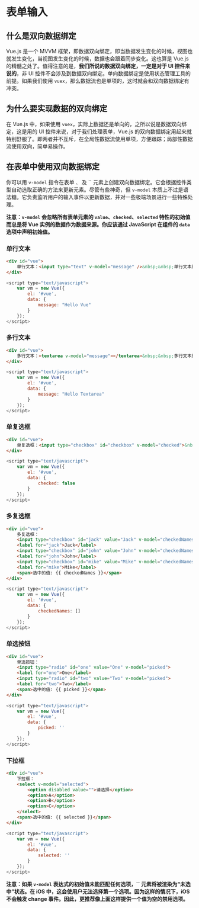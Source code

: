 # 表单输入

## 什么是双向数据绑定

Vue.js 是一个 MVVM 框架，即数据双向绑定，即当数据发生变化的时候，视图也就发生变化，当视图发生变化的时候，数据也会跟着同步变化。这也算是 Vue.js 的精髓之处了。值得注意的是，**我们所说的数据双向绑定，一定是对于 UI 控件来说的**，非 UI 控件不会涉及到数据双向绑定。单向数据绑定是使用状态管理工具的前提。如果我们使用 `vuex`，那么数据流也是单项的，这时就会和双向数据绑定有冲突。

## 为什么要实现数据的双向绑定

在 Vue.js 中，如果使用 `vuex`，实际上数据还是单向的，之所以说是数据双向绑定，这是用的 UI 控件来说，对于我们处理表单，Vue.js 的双向数据绑定用起来就特别舒服了。即两者并不互斥，在全局性数据流使用单项，方便跟踪；局部性数据流使用双向，简单易操作。

## 在表单中使用双向数据绑定

你可以用 `v-model` 指令在表单 ``、`` 及 `` 元素上创建双向数据绑定。它会根据控件类型自动选取正确的方法来更新元素。尽管有些神奇，但 `v-model` 本质上不过是语法糖。它负责监听用户的输入事件以更新数据，并对一些极端场景进行一些特殊处理。

**注意：`v-model` 会忽略所有表单元素的 `value`、`checked`、`selected` 特性的初始值而总是将 Vue 实例的数据作为数据来源。你应该通过 JavaScript 在组件的 `data` 选项中声明初始值。**

### 单行文本

```html
<div id="vue">
    单行文本：<input type="text" v-model="message" />&nbsp;&nbsp;单行文本是：{{message}}
</div>
```



```javascript
<script type="text/javascript">
    var vm = new Vue({
        el: '#vue',
        data: {
            message: "Hello Vue"
        }
    });
</script>
```





### 多行文本

```html
<div id="vue">
    多行文本：<textarea v-model="message"></textarea>&nbsp;&nbsp;多行文本是：{{message}}
</div>
```



```javascript
<script type="text/javascript">
    var vm = new Vue({
        el: '#vue',
        data: {
            message: "Hello Textarea"
        }
    });
</script>
```





### 单复选框

```html
<div id="vue">
    单复选框：<input type="checkbox" id="checkbox" v-model="checked">&nbsp;&nbsp;<label for="checkbox">{{ checked }}</label>
</div>
```



```javascript
<script type="text/javascript">
    var vm = new Vue({
        el: '#vue',
        data: {
            checked: false
        }
    });
</script>
```



### 多复选框

```html
<div id="vue">
    多复选框：
    <input type="checkbox" id="jack" value="Jack" v-model="checkedNames">
    <label for="jack">Jack</label>
    <input type="checkbox" id="john" value="John" v-model="checkedNames">
    <label for="john">John</label>
    <input type="checkbox" id="mike" value="Mike" v-model="checkedNames">
    <label for="mike">Mike</label>
    <span>选中的值: {{ checkedNames }}</span>
</div>
```



```javascript
<script type="text/javascript">
    var vm = new Vue({
        el: '#vue',
        data: {
            checkedNames: []
        }
    });
</script>
```





### 单选按钮

```html
<div id="vue">
    单选按钮：
    <input type="radio" id="one" value="One" v-model="picked">
    <label for="one">One</label>
    <input type="radio" id="two" value="Two" v-model="picked">
    <label for="two">Two</label>
    <span>选中的值: {{ picked }}</span>
</div>
```



```javascript
<script type="text/javascript">
    var vm = new Vue({
        el: '#vue',
        data: {
            picked: ''
        }
    });
</script>
```



### 下拉框

```html
<div id="vue">
    下拉框：
    <select v-model="selected">
        <option disabled value="">请选择</option>
        <option>A</option>
        <option>B</option>
        <option>C</option>
    </select>
    <span>选中的值: {{ selected }}</span>
</div>
```



```javascript
<script type="text/javascript">
    var vm = new Vue({
        el: '#vue',
        data: {
            selected: ''
        }
    });
</script>
```



**注意：如果 `v-model` 表达式的初始值未能匹配任何选项，`` 元素将被渲染为“未选中”状态。在 iOS 中，这会使用户无法选择第一个选项。因为这样的情况下，iOS 不会触发 change 事件。因此，更推荐像上面这样提供一个值为空的禁用选项。**